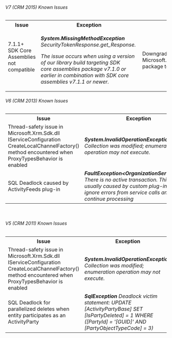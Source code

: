 <div class="wikidoc">
<h6>V7 (CRM 2015) Known Issues</h6>
<table>
<tbody>
<tr>
<th>Issue</th>
<th>Exception</th>
<th>Workaround</th>
<th>Fix Status</th>
</tr>
<tr>
<td>7.1.1&#43; SDK Core Assemblies not compatible &nbsp;</td>
<td>
<p><em><strong>System.MissingMethodException</strong> SecurityTokenResponse.get_Response.&nbsp;
</em></p>
<p><em>The issue occurs when using a version of our library build targeting SDK core&nbsp;assemblies package v7.1.0 or earlier in combination with SDK core assemblies v7.1.1 or newer.</em></p>
</td>
<td>Downgrade your Microsoft.CrmSdk.CoreAssemblies package to v7.1.0 or earlier</td>
<td>Upgrade to our Microsoft.Pfe.Xrm.CoreV8 package</td>
</tr>
</tbody>
</table>
<h6>V6 (CRM 2013) Known Issues</h6>
<table>
<tbody>
<tr>
<th>Issue</th>
<th>Exception</th>
<th>Workaround</th>
<th>Fix Status</th>
</tr>
<tr>
<td>Thread-safety issue in Microsoft.Xrm.Sdk.dll IServiceConfiguration CreateLocalChannelFactory() method encountered when ProxyTypesBehavior is enabled</td>
<td><em><strong>System.InvalidOperationException</strong> Collection was modified; enumeration operation may not execute.</em></td>
<td>None</td>
<td>UR2 / SDK v6.0</td>
</tr>
<tr>
<td>SQL Deadlock caused by ActivityFeeds plug-in</td>
<td><em><strong>FaultException&lt;OrganizationServiceFault&gt;</strong> There is no active transaction. This error is usually caused by custom plug-ins that ignore errors from service calls and continue processing</em></td>
<td>Disable post-configuration plug-in step</td>
<td>Fix for Leo postponed</td>
</tr>
</tbody>
</table>
<p>&nbsp;</p>
<h6>V5 (CRM 2011) Known Issues</h6>
<table>
<tbody>
<tr>
<th>Issue</th>
<th>Exception</th>
<th>Workaround</th>
<th>Fix Status</th>
</tr>
<tr>
<td>Thread-safety issue in Microsoft.Xrm.Sdk.dll IServiceConfiguration CreateLocalChannelFactory() method encountered when ProxyTypesBehavior is enabled</td>
<td><em><strong>System.InvalidOperationException</strong> Collection was modified; enumeration operation may not execute.</em></td>
<td>None</td>
<td>UR16 (Current SDK v5.0.18 has <u>NOT</u> been updated!!)</td>
</tr>
<tr>
<td>SQL Deadlock for parallelized deletes when entity participates as an ActivityParty</td>
<td><em><strong>SqlException</strong> Deadlock victim statement: UPDATE [ActivityPartyBase] SET [IsPartyDeleted] = 1 WHERE ([PartyId] = '[GUID]' AND [PartyObjectTypeCode] = 3)</em></td>
<td>None</td>
<td>Investigating</td>
</tr>
</tbody>
</table>
<p><br>
<br>
<br>
<br>
</p>
</div><div class="ClearBoth"></div>

